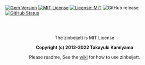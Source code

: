 [![Gem Version](https://badge.fury.io/rb/zinbeijett.svg)](http://badge.fury.io/rb/zinbeijett) [![MIT License](http://img.shields.io/badge/license-MIT-blue.svg?style=flat)](LICENSE) [![License: MIT](https://img.shields.io/badge/License-MIT-yellow.svg)](https://opensource.org/licenses/MIT) ![GitHub release](https://img.shields.io/github/release/takkii/zinbeijett.svg?style=flat) [![GitHub Status](https://img.shields.io/github/last-commit/takkii/zinbeijett.svg?style=flat)](GitHub)

<br /><br />

<div align="center">
  <p> The zinbeijett is MIT License </p>
  <b> Copyright (c) 2013-2022 Takayuki Kamiyama </b>
  <p> Please readme, See the <a href="https://github.com/takkii/zinbeijett/wiki/%E4%BB%95%E6%A7%98">wiki</a> for how to use zinbeijett. </p>
</div>

<br />
